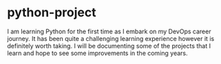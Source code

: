 # python-project

I am learning Python for the first time as I embark on my DevOps career journey.
It has been quite a challenging learning experience however it is definitely worth taking.
I will be documenting some of the projects that I learn and hope to see some improvements in the coming years.